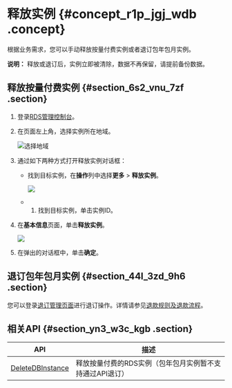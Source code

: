 # 释放实例 {#concept_r1p_jgj_wdb .concept}

根据业务需求，您可以手动释放按量付费实例或者退订包年包月实例。

**说明：** 释放或退订后，实例立即被清除，数据不再保留，请提前备份数据。

## 释放按量付费实例 {#section_6s2_vnu_7zf .section}

1.  登录[RDS管理控制台](https://rds.console.aliyun.com/)。
2.  在页面左上角，选择实例所在地域。

    ![选择地域](http://static-aliyun-doc.oss-cn-hangzhou.aliyuncs.com/assets/img/7814/156393262936543_zh-CN.png)

3.  通过如下两种方式打开释放实例对话框：
    -   找到目标实例，在**操作**列中选择**更多** \> **释放实例**。

        ![](http://static-aliyun-doc.oss-cn-hangzhou.aliyuncs.com/assets/img/7887/156393262911173_zh-CN.png)

    -   1.  找到目标实例，单击实例ID。
2.  在**基本信息**页面，单击**释放实例**。

    ![](http://static-aliyun-doc.oss-cn-hangzhou.aliyuncs.com/assets/img/7887/15639326293024_zh-CN.png)

4.  在弹出的对话框中，单击**确定**。

## 退订包年包月实例 {#section_44l_3zd_9h6 .section}

您可以登录[退订管理页面](https://usercenter2.aliyun.com/refund/refund)进行退订操作。详情请参见[退款规则及退款流程](https://help.aliyun.com/knowledge_detail/37096.html)。

## 相关API {#section_yn3_w3c_kgb .section}

|API|描述|
|---|--|
|[DeleteDBInstance](../cn.zh-CN/API参考/实例管理/DeleteDBInstance.md#)|释放按量付费的RDS实例（包年包月实例暂不支持通过API退订）|

